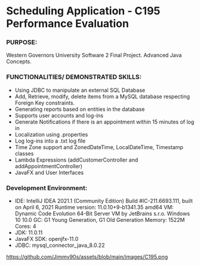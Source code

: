 
# Scheduling Application - C195 Performance Evaluation

### PURPOSE:
Western Governors University Software 2 Final Project. Advanced Java Concepts.

### FUNCTIONALITIES/ DEMONSTRATED SKILLS:

- Using JDBC to manipulate an external SQL Database
- Add, Retrieve, modify, delete items from a MySQL database respecting Foreign Key constraints.
- Generating reports based on entities in the database
- Supports user accounts and log-ins
- Generate Notifications if there is an appointment within 15 minutes of log in
- Localization using .properties
- Log log-ins into a .txt log file
- Time Zone support and ZonedDateTime, LocalDateTime, Timestamp classes
- Lambda Expressions (addCustomerController and addAppointmentController)
- JavaFX and User Interfaces

### Development Environment:

- IDE: IntelliJ IDEA 2021.1 (Community Edition) Build #IC-211.6693.111, built on April 6, 2021 Runtime version: 11.0.10+9-b1341.35 amd64 VM: Dynamic Code Evolution 64-Bit Server VM by JetBrains s.r.o. Windows 10 10.0 GC: G1 Young Generation, G1 Old Generation Memory: 1522M Cores: 4
- JDK: 11.0.11
- JavaFX SDK: openjfx-11.0
- JDBC: mysql_connector_java_8.0.22

https://github.com/Jimmy90s/assets/blob/main/images/C195.png
